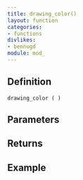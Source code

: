 ```yaml
---
title: drawing_color()
layout: function
categories:
- functions
divlikes:
- bennugd
module: mod_
---
```


## Definition

    drawing_color ( )

## Parameters

## Returns

## Example
